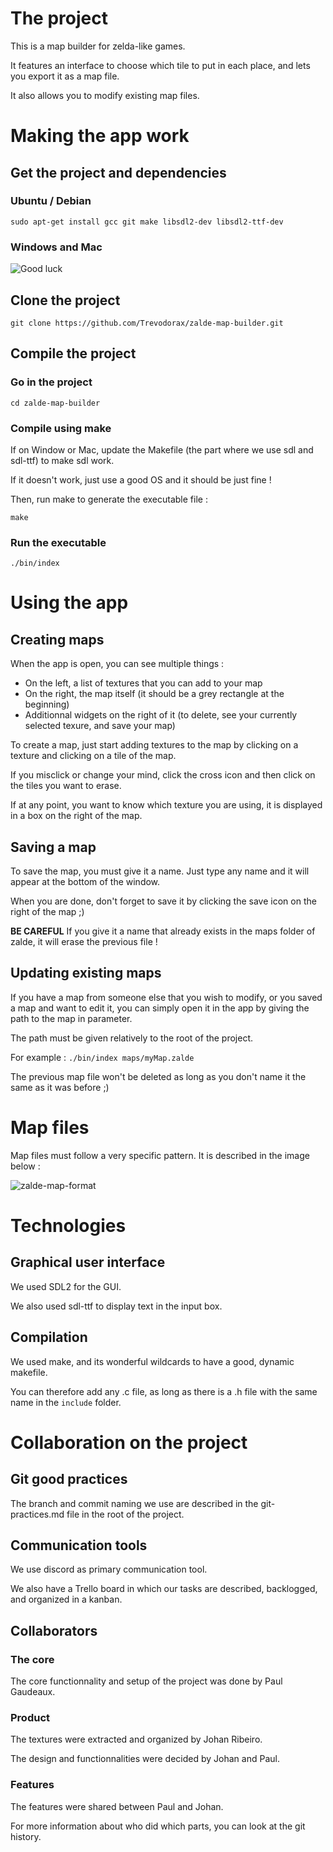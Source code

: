# The project
This is a map builder for zelda-like games.

It features an interface to choose which tile to put in each place, and lets you export it as a map file.

It also allows you to modify existing map files.

# Making the app work
## Get the project and dependencies
### Ubuntu / Debian
`sudo apt-get install gcc git make libsdl2-dev libsdl2-ttf-dev`
### Windows and Mac
![Good luck](https://media.giphy.com/media/pDgHg2Lcju3Ty/giphy.gif)

## Clone the project
`git clone https://github.com/Trevodorax/zalde-map-builder.git`

## Compile the project
### Go in the project
`cd zalde-map-builder`
### Compile using make
If on Window or Mac, update the Makefile (the part where we use sdl and sdl-ttf) to make sdl work.

If it doesn't work, just use a good OS and it should be just fine !

Then, run make to generate the executable file :

`make`

### Run the executable
`./bin/index`

# Using the app
## Creating maps
When the app is open, you can see multiple things :
- On the left, a list of textures that you can add to your map
- On the right, the map itself (it should be a grey rectangle at the beginning)
- Additionnal widgets on the right of it (to delete, see your currently selected texure, and save your map)

To create a map, just start adding textures to the map by clicking on a texture and clicking on a tile of the map.

If you misclick or change your mind, click the cross icon and then click on the tiles you want to erase.

If at any point, you want to know which texture you are using, it is displayed in a box on the right of the map.

## Saving a map
To save the map, you must give it a name. Just type any name and it will appear at the bottom of the window.

When you are done, don't forget to save it by clicking the save icon on the right of the map ;)

**BE CAREFUL** If you give it a name that already exists in the maps folder of zalde, it will erase the previous file !

## Updating existing maps
If you have a map from someone else that you wish to modify, or you saved a map and want to edit it, you can simply open it in the app by giving the path to the map in parameter.

The path must be given relatively to the root of the project.

For example : `./bin/index maps/myMap.zalde`

The previous map file won't be deleted as long as you don't name it the same as it was before ;)

# Map files
Map files must follow a very specific pattern.
It is described in the image below :

![zalde-map-format](https://user-images.githubusercontent.com/73560235/211220525-5a5f7a4b-c4eb-45a9-90be-ce8fc86c6149.jpeg)

# Technologies
## Graphical user interface
We used SDL2 for the GUI.

We also used sdl-ttf to display text in the input box.

## Compilation
We used make, and its wonderful wildcards to have a good, dynamic makefile.

You can therefore add any .c file, as long as there is a .h file with the same name in the `include` folder.

# Collaboration on the project
## Git good practices
The branch and commit naming we use are described in the git-practices.md file in the root of the project.

## Communication tools
We use discord as primary communication tool.

We also have a Trello board in which our tasks are described, backlogged, and organized in a kanban.

## Collaborators
### The core
The core functionnality and setup of the project was done by Paul Gaudeaux.

### Product
The textures were extracted and organized by Johan Ribeiro.

The design and functionnalities were decided by Johan and Paul.

### Features
The features were shared between Paul and Johan.

For more information about who did which parts, you can look at the git history.
 
